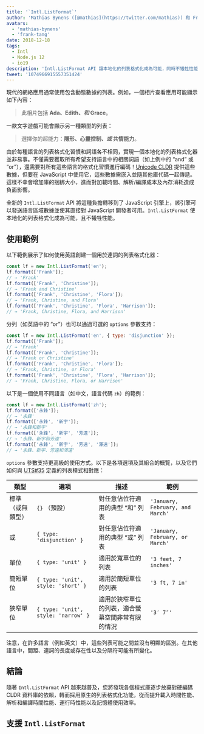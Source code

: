 ```yaml
---
title: '`Intl.ListFormat`'
author: 'Mathias Bynens ([@mathias](https://twitter.com/mathias)) 和 Frank Yung-Fong Tang'
avatars:
  - 'mathias-bynens'
  - 'frank-tang'
date: 2018-12-18
tags:
  - Intl
  - Node.js 12
  - io19
description: 'Intl.ListFormat API 讓本地化的列表格式化成為可能，同時不犧牲性能。'
tweet: '1074966915557351424'
---
```

現代的網絡應用通常使用包含動態數據的列表。例如，一個相片查看應用可能顯示如下內容：

> 此相片包括 **Ada、Edith、_和_ Grace**。

一款文字遊戲可能會顯示另一種類型的列表：

> 選擇你的超能力：**隱形、心靈控制、_或_ 共情能力**。

由於每種語言的列表格式化習慣和詞語各不相同，實現一個本地化的列表格式化器並非易事。不僅需要獲取所有希望支持語言中的相關詞語（如上例中的 “and” 或 “or”），還需要對所有這些語言的格式化習慣進行編碼！[Unicode CLDR](http://cldr.unicode.org/translation/lists) 提供這些數據，但要在 JavaScript 中使用它，這些數據需嵌入並隨其他庫代碼一起傳遞。這樣不幸會增加庫的捆綁大小，進而對加載時間、解析/編譯成本及內存消耗造成負面影響。

<!--truncate-->
全新的 `Intl.ListFormat` API 將這種負擔轉移到了 JavaScript 引擎上，該引擎可以發送語言區域數據並使其直接對 JavaScript 開發者可用。`Intl.ListFormat` 使本地化的列表格式化成為可能，且不犧牲性能。

## 使用範例

以下範例展示了如何使用英語創建一個用於連詞的列表格式化器：

```js
const lf = new Intl.ListFormat('en');
lf.format(['Frank']);
// → 'Frank'
lf.format(['Frank', 'Christine']);
// → 'Frank and Christine'
lf.format(['Frank', 'Christine', 'Flora']);
// → 'Frank, Christine, and Flora'
lf.format(['Frank', 'Christine', 'Flora', 'Harrison']);
// → 'Frank, Christine, Flora, and Harrison'
```

分列（如英語中的 “or”）也可以通過可選的 `options` 參數支持：

```js
const lf = new Intl.ListFormat('en', { type: 'disjunction' });
lf.format(['Frank']);
// → 'Frank'
lf.format(['Frank', 'Christine']);
// → 'Frank or Christine'
lf.format(['Frank', 'Christine', 'Flora']);
// → 'Frank, Christine, or Flora'
lf.format(['Frank', 'Christine', 'Flora', 'Harrison']);
// → 'Frank, Christine, Flora, or Harrison'
```

以下是一個使用不同語言（如中文，語言代碼 `zh`）的範例：

```js
const lf = new Intl.ListFormat('zh');
lf.format(['永鋒']);
// → '永鋒'
lf.format(['永鋒', '新宇']);
// → '永鋒和新宇'
lf.format(['永鋒', '新宇', '芳遠']);
// → '永鋒、新宇和芳遠'
lf.format(['永鋒', '新宇', '芳遠', '澤遠']);
// → '永鋒、新宇、芳遠和澤遠'
```

`options` 參數支持更高級的使用方式。以下是各項選項及其組合的概覽，以及它們如何與 [UTS#35](https://unicode.org/reports/tr35/tr35-general.html#ListPatterns) 定義的列表模式相對應：


| 類型                  | 選項                                   | 描述                                                                                     | 範例                  |
| --------------------- | ----------------------------------------- | ----------------------------------------------------------------------------------------------- | -------------------------------- |
| 標準（或無類型）        | `{}` （預設）                            | 對任意佔位符適用的典型 “和” 列表                                                             | `'January, February, and March'` |
| 或                    | `{ type: 'disjunction' }`                 | 對任意佔位符適用的典型 “或” 列表                                                             | `'January, February, or March'`  |
| 單位                  | `{ type: 'unit' }`                        | 適用於寬單位的列表                                                                  | `'3 feet, 7 inches'`             |
| 簡短單位              | `{ type: 'unit', style: 'short' }`        | 適用於簡短單位的列表                                                                 | `'3 ft, 7 in'`                   |
| 狹窄單位              | `{ type: 'unit', style: 'narrow' }`       | 適用於狹窄單位的列表，適合螢幕空間非常有限的情況                     | `'3′ 7″'`                        |


注意，在許多語言（例如英文）中，這些列表可能之間並沒有明顯的區別。在其他語言中，間距、連詞的長度或存在性以及分隔符可能有所變化。

## 結論

隨著 `Intl.ListFormat` API 越來越普及，您將發現各個程式庫逐步放棄對硬編碼 CLDR 資料庫的依賴，轉而採用原生的列表格式化功能，從而提升載入時間性能、解析和編譯時間性能、運行時性能以及記憶體使用效率。

## 支援 `Intl.ListFormat`

<feature-support chrome="72 /blog/v8-release-72#intl.listformat"
                 firefox="no"
                 safari="no"
                 nodejs="12 https://twitter.com/mathias/status/1120700101637353473"
                 babel="no"></feature-support>
